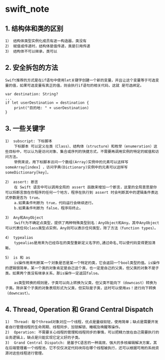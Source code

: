# swift_note

## 1. 结构体和类的区别
    1） 结构体类型实例化成员有逐一构造器，类没有
    2） 赋值或传递时，结构体是值传递，类是引用传递
    3） 结构体不可以继承，类可以
## 2. 安全拆包的方法
    Swift推荐的方式是在if语句中使用let关键字创建一个新的变量，并且让这个变量等于可选变量的值，如果可选变量有真正的值，则会执行if语句的相关代码，这就 是可选绑定。
    
    var destination: String?
    ...
    if let userDestination = destination {
        print("目的地: " + userDestination)
    }
## 3. 一些关键字
    1） subscript: 下标脚本
        下标脚本 可以定义在类（Class）、结构体（structure）和枚举（enumeration）这些目标中，可以认为是访问对象、集合或序列的快捷方式，不需要再调用实例的特定的赋值和访问方法。
        举例来说，用下标脚本访问一个数组(Array)实例中的元素可以这样写 someArray[index] ，访问字典(Dictionary)实例中的元素可以这样写 someDictionary[key]。
        
    2） assert: 断言
        在 Swift 语言中可以调用全局的 assert 函数来增加一个断言，这里的全局意思是你可以将断言放在你程序的任何一个地方，程序在执行到 assert 时会判断其中的逻辑条件表达式参数是否为 true。
        a.如果条件判断为 true，代码运行会继续进行。
        b.如果条件判断为 false，程序将终止。
        
    3） Any和AnyObject
        Swift为不确定点类型，提供了两种特殊类型别名：AnyObject和Any。其中AnyObject可以代表任何class类型点实例，Any则可以表示任何类型，除了方法（function types）。
        
    4） typealias
        typealias是用来为已经存在的类型重新定义名字的,通过命名,可以使代码变得更加清晰。
        
    5） is 和 as
        is操作用来判断某一个对象是否是某一个特定的类，它会返回一个bool类型的值。is操作的逻辑很简单，某一个类的对象肯定是自己这个类，也一定是自己的父类，但父类的对象不是子类。如果两个类没有继承关系，那is操作一定返回false。
        
        as类型转换的规则是，子类可以向上转换为父类，但父类不能向下（downcast）转换为子类。除非某个子类的对象表现形式为父类，但实际是子类，这时可以使用as！进行向下转换（downcast）。
## 4. Thread, Operation 和 Grand Central Dispatch
    1)  Thread: 每个thread对象对应一个线程，优点是量级较轻，使用简单；缺点是需要开发者自行管理线程的生命周期、线程同步、加锁解锁、睡眠及唤醒等操作。
    2)  Operation: 不需要关心线程的管理和线程同步的事情，可以把精力放在自己需要执行的业务逻辑上，缺点是只能实现它定义好的子类。
    3)  Grand Central Dispatch: 是基于C语言的一种高效、强大的多核编辑解决方案，其在后端管理着一个线程池，它不仅仅决定代码块将在哪个线程被执行，还可以根据可用的系统资源对这些线程进行管理。


